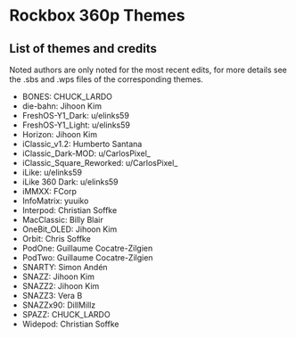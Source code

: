 # Rockbox 360p Themes

## List of themes and credits
Noted authors are only noted for the most recent edits, for more details see the .sbs and .wps files of the corresponding themes.

- BONES: CHUCK\_LARDO
- die-bahn: Jihoon Kim
- FreshOS-Y1\_Dark: u/elinks59
- FreshOS-Y1\_Light: u/elinks59
- Horizon: Jihoon Kim
- iClassic\_v1.2: Humberto Santana
- iClassic\_Dark-MOD: u/CarlosPixel\_
- iClassic\_Square\_Reworked: u/CarlosPixel\_
- iLike: u/elinks59
- iLike 360 Dark: u/elinks59
- iMMXX: FCorp
- InfoMatrix: yuuiko
- Interpod: Christian Soffke
- MacClassic: Billy Blair
- OneBit\_OLED: Jihoon Kim
- Orbit: Chris Soffke
- PodOne: Guillaume Cocatre-Zilgien
- PodTwo: Guillaume Cocatre-Zilgien
- SNARTY: Simon Andén
- SNAZZ: Jihoon Kim
- SNAZZ2: Jihoon Kim
- SNAZZ3: Vera B
- SNAZZx90: DillMillz
- SPAZZ: CHUCK\_LARDO
- Widepod: Christian Soffke
